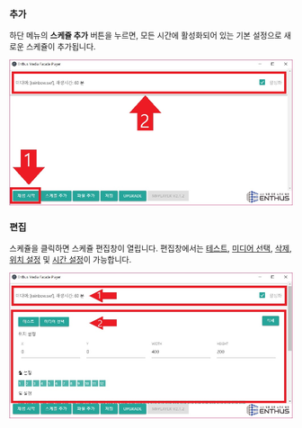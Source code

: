 ### 추가
하단 메뉴의 **스케쥴 추가** 버튼을 누르면, 모든 시간에 활성화되어 있는 기본 설정으로 새로운 스케쥴이 추가됩니다.

![](img/schedule_add_button.jpg)

### 편집
스케쥴을 클릭하면 스케쥴 편집창이 열립니다. 편집창에서는 [테스트](/mfplayer/start_stop_test), [미디어 선택](/mfplayer/media_select), [삭제](/mfplayer/delete_enable), [위치 설정](/mfplayer/position) 및 [시간 설정](/mfplayer/time)이 가능합니다.

![](img/schedule_open.jpg)